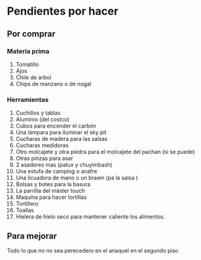 # Pendientes por hacer

## Por comprar

### Materia prima
1. Tomatillo
2. Ajos
3. Chile de arbol
4. Chips de manzano o de nogal

### Herramientas

1. Cuchillos y tablas
2. Aluminio (del costco)
3. Cubos para encender el carbón
4. Una lámpara para iluminar el sky pit
5. Cucharas de madera para las salsas
6. Cucharas medidoras
7. Otro molcajete  y otra piedra para el molcajete del pachan (si se puede)
8. Otras pinzas para asar
9. 2 asadores mas (patux y chuyimbash)
9. Una estufa de camping o anafre
10. Una licuadora de mano o un brawn  (pa la salsa )
11. Bolsas y botes para la basura
12. La parrilla del máster touch
13. Maquina para hacer tortillas
14. Tortillero
15. Toallas
16. Hielera de hielo seco para mantener caliente los alimentos.

## Para mejorar

Todo lo que no no sea perecedero en el anaquel en el segundo piso
